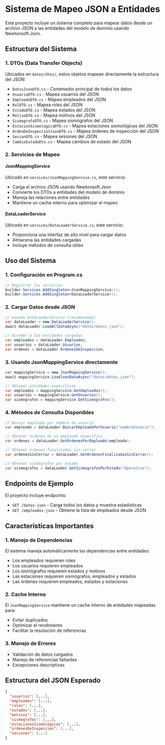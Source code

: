 # Sistema de Mapeo JSON a Entidades

Este proyecto incluye un sistema completo para mapear datos desde un archivo JSON a las entidades del modelo de dominio usando Newtonsoft.Json.

## Estructura del Sistema

### 1. DTOs (Data Transfer Objects)
Ubicados en `datos/dtos/`, estos objetos mapean directamente la estructura del JSON:

- `DatosJsonDTO.cs` - Contenedor principal de todos los datos
- `UsuarioDTO.cs` - Mapea usuarios del JSON
- `EmpleadoDTO.cs` - Mapea empleados del JSON
- `RolDTO.cs` - Mapea roles del JSON
- `EstadoDTO.cs` - Mapea estados del JSON
- `MotivoDTO.cs` - Mapea motivos del JSON
- `SismografoDTO.cs` - Mapea sismógrafos del JSON
- `EstacionSismologicaDTO.cs` - Mapea estaciones sismológicas del JSON
- `OrdenDeInspeccionJsonDTO.cs` - Mapea órdenes de inspección del JSON
- `SesionDTO.cs` - Mapea sesiones del JSON
- `CambioEstadoDto.cs` - Mapea cambios de estado del JSON

### 2. Servicios de Mapeo

#### JsonMappingService
Ubicado en `services/JsonMappingService.cs`, este servicio:
- Carga el archivo JSON usando Newtonsoft.Json
- Convierte los DTOs a entidades del modelo de dominio
- Maneja las relaciones entre entidades
- Mantiene un cache interno para optimizar el mapeo

#### DataLoaderService
Ubicado en `services/DataLoaderService.cs`, este servicio:
- Proporciona una interfaz de alto nivel para cargar datos
- Almacena las entidades cargadas
- Incluye métodos de consulta útiles

## Uso del Sistema

### 1. Configuración en Program.cs

```csharp
// Registrar los servicios
builder.Services.AddSingleton<JsonMappingService>();
builder.Services.AddSingleton<DataLoaderService>();
```

### 2. Cargar Datos desde JSON

```csharp
// Usando DataLoaderService (recomendado)
var dataLoader = new DataLoaderService();
await dataLoader.LoadAllDataAsync("datos/datos.json");

// Acceder a las entidades cargadas
var empleados = dataLoader.Empleados;
var usuarios = dataLoader.Usuarios;
var ordenes = dataLoader.OrdenesDeInspeccion;
```

### 3. Usando JsonMappingService directamente

```csharp
var mappingService = new JsonMappingService();
await mappingService.LoadJsonDataAsync("datos/datos.json");

// Obtener entidades específicas
var empleados = mappingService.GetEmpleados();
var usuarios = mappingService.GetUsuarios();
var sismografos = mappingService.GetSismografos();
```

### 4. Métodos de Consulta Disponibles

```csharp
// Buscar empleado por nombre de usuario
var empleado = dataLoader.BuscarEmpleadoPorUsuario("nombreUsuario");

// Obtener órdenes de un empleado específico
var ordenes = dataLoader.GetOrdenesPorEmpleado(empleado);

// Obtener órdenes finalizadas sin cerrar
var ordenesSinCerrar = dataLoader.GetOrdenesFinalizadasSinCerrar();

// Obtener sismógrafos por estado
var sismografos = dataLoader.GetSismografosPorEstado("Operativo");
```

## Endpoints de Ejemplo

El proyecto incluye endpoints:

- `GET /datos-json` - Carga todos los datos y muestra estadísticas
- `GET /empleados-json` - Obtiene la lista de empleados desde JSON

## Características Importantes

### 1. Manejo de Dependencias
El sistema maneja automáticamente las dependencias entre entidades:
- Los empleados requieren roles
- Los usuarios requieren empleados
- Los sismógrafos requieren estados y motivos
- Las estaciones requieren sismógrafos, empleados y estados
- Las órdenes requieren empleados, estados y estaciones

### 2. Cache Interno
El `JsonMappingService` mantiene un cache interno de entidades mapeadas para:
- Evitar duplicados
- Optimizar el rendimiento
- Facilitar la resolución de referencias

### 3. Manejo de Errores
- Validación de datos cargados
- Manejo de referencias faltantes
- Excepciones descriptivas


## Estructura del JSON Esperado

```json
{
  "usuarios": [...],
  "empleados": [...],
  "roles": [...],
  "estados": [...],
  "motivos": [...],
  "sismografos": [...],
  "estacionesSismologicas": [...],
  "ordenesDeInspeccion": [...],
  "sesiones": [...]
}
```
